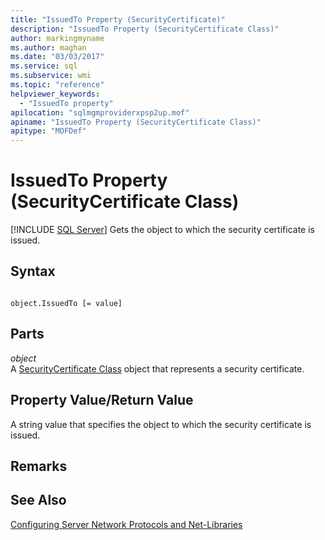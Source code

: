 ```yaml
---
title: "IssuedTo Property (SecurityCertificate)"
description: "IssuedTo Property (SecurityCertificate Class)"
author: markingmyname
ms.author: maghan
ms.date: "03/03/2017"
ms.service: sql
ms.subservice: wmi
ms.topic: "reference"
helpviewer_keywords:
  - "IssuedTo property"
apilocation: "sqlmgmproviderxpsp2up.mof"
apiname: "IssuedTo Property (SecurityCertificate Class)"
apitype: "MOFDef"
---
```

# IssuedTo Property (SecurityCertificate Class)
[!INCLUDE [SQL Server](../../../includes/applies-to-version/sqlserver.md)]
  Gets the object to which the security certificate is issued.  
  
## Syntax  
  
```  
  
object.IssuedTo [= value]  
```  
  
## Parts  
 *object*  
 A [SecurityCertificate Class](../../../relational-databases/wmi-provider-configuration-classes/securitycertificate-class/securitycertificate-class.md) object that represents a security certificate.  
  
## Property Value/Return Value  
 A string value that specifies the object to which the security certificate is issued.  
  
## Remarks  
  
## See Also  
 [Configuring Server Network Protocols and Net-Libraries](https://msdn.microsoft.com/library/ms177485\(v=sql.100\).aspx)  
  
  

